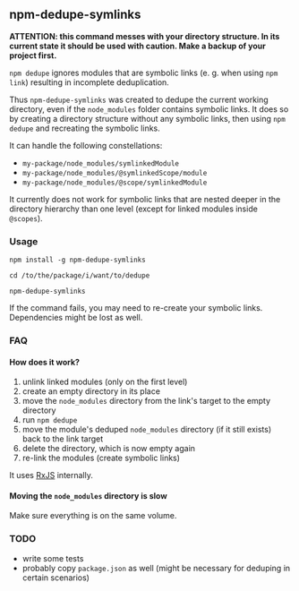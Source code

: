 ## npm-dedupe-symlinks

**ATTENTION: this command messes with your directory structure. In its current
state it should be used with caution. Make a backup of your project first.**

`npm dedupe` ignores modules that are symbolic links (e. g. when using `npm link`)
resulting in incomplete deduplication.

Thus `npm-dedupe-symlinks` was created to dedupe the current working directory,
even if the `node_modules` folder contains symbolic links. It does so by creating
a directory structure without any symbolic links, then using `npm dedupe` and
recreating the symbolic links.

It can handle the following constellations:
- `my-package/node_modules/symlinkedModule`
- `my-package/node_modules/@symlinkedScope/module`
- `my-package/node_modules/@scope/symlinkedModule`

It currently does not work for symbolic links that are nested deeper in the
directory hierarchy than one level (except for linked modules inside `@scopes`).

### Usage

```
npm install -g npm-dedupe-symlinks

cd /to/the/package/i/want/to/dedupe

npm-dedupe-symlinks
```
If the command fails, you may need to re-create your symbolic links. Dependencies
might be lost as well.

### FAQ

#### How does it work?

1. unlink linked modules (only on the first level)
2. create an empty directory in its place
3. move the `node_modules` directory from the link's target to the empty directory
4. run `npm dedupe`
5. move the module's deduped `node_modules` directory (if it still exists) back
to the link target
6. delete the directory, which is now empty again
7. re-link the modules (create symbolic links)

It uses [RxJS](https://github.com/Reactive-Extensions/RxJS) internally.

#### Moving the `node_modules` directory is slow

Make sure everything is on the same volume.

### TODO

- write some tests
- probably copy `package.json` as well (might be necessary for deduping in certain
  scenarios)
